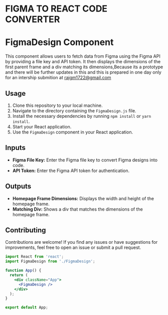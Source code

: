# FIGMA TO REACT CODE CONVERTER
# FigmaDesign Component

This component allows users to fetch data from Figma using the Figma API by providing a file key and API token. It then displays the dimensions of the first parent frame and a div matching its dimensions,Because its a prototype and there will be further updates in this and this is prepared in one day only for an intership submition at rajgm1722@gmail.com

## Usage

1. Clone this repository to your local machine.
2. Navigate to the directory containing the `FigmaDesign.js` file.
3. Install the necessary dependencies by running `npm install` or `yarn install`.
4. Start your React application.
5. Use the `FigmaDesign` component in your React application.


## Inputs

- **Figma File Key:** Enter the Figma file key to convert Figma designs into code.
- **API Token:** Enter the Figma API token for authentication.

## Outputs

- **Homepage Frame Dimensions:** Displays the width and height of the homepage frame.
- **Matching Div:** Shows a div that matches the dimensions of the homepage frame.

## Contributing

Contributions are welcome! If you find any issues or have suggestions for improvements, feel free to open an issue or submit a pull request.

```jsx
import React from 'react';
import FigmaDesign from './FigmaDesign';

function App() {
  return (
    <div className="App">
      <FigmaDesign />
    </div>
  );
}

export default App;



